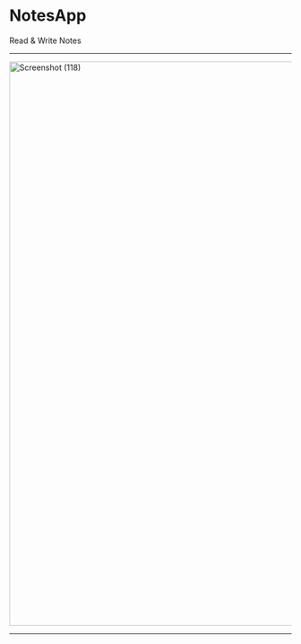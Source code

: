 # NotesApp
Read &amp; Write Notes

------------------------------------------------------------

<img width="1920" height="1005" alt="Screenshot (118)" src="https://github.com/user-attachments/assets/96ef828c-4c84-40ba-b4be-6e6d34951a4a" />


------------------------------------------------------------------------------------------------------------------------------------------------------------

